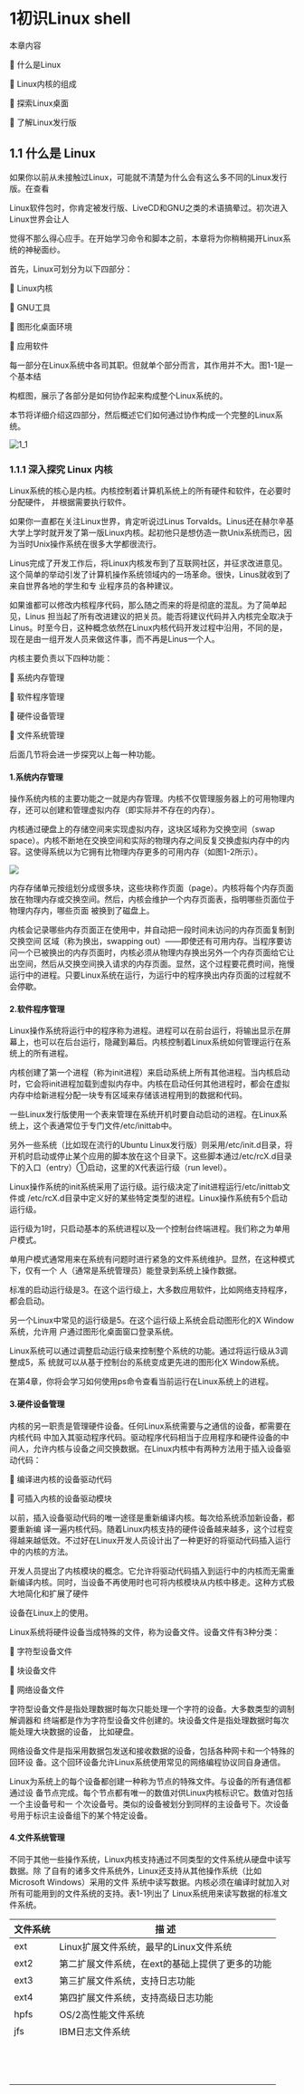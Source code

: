 # 1初识Linux shell

本章内容 

 什么是Linux  

 Linux内核的组成 

 探索Linux桌面 

 了解Linux发行版

## 1.1 什么是 Linux

如果你以前从未接触过Linux，可能就不清楚为什么会有这么多不同的Linux发行版。在查看 

Linux软件包时，你肯定被发行版、LiveCD和GNU之类的术语搞晕过。初次进入Linux世界会让人 

觉得不那么得心应手。在开始学习命令和脚本之前，本章将为你稍稍揭开Linux系统的神秘面纱。 

首先，Linux可划分为以下四部分： 

 Linux内核 

 GNU工具 

 图形化桌面环境 

 应用软件 

每一部分在Linux系统中各司其职。但就单个部分而言，其作用并不大。图1-1是一个基本结 

构框图，展示了各部分是如何协作起来构成整个Linux系统的。 

本节将详细介绍这四部分，然后概述它们如何通过协作构成一个完整的Linux系统。

![1_1](inserts\1_1.jpg)

### 1.1.1 深入探究 Linux 内核

Linux系统的核心是内核。内核控制着计算机系统上的所有硬件和软件，在必要时分配硬件， 并根据需要执行软件。 

如果你一直都在关注Linux世界，肯定听说过Linus Torvalds。Linus还在赫尔辛基大学上学时就开发了第一版Linux内核。起初他只是想仿造一款Unix系统而已，因为当时Unix操作系统在很多大学都很流行。 

Linus完成了开发工作后，将Linux内核发布到了互联网社区，并征求改进意见。这个简单的举动引发了计算机操作系统领域内的一场革命。很快，Linus就收到了来自世界各地的学生和专 业程序员的各种建议。 

如果谁都可以修改内核程序代码，那么随之而来的将是彻底的混乱。为了简单起见，Linus 担当起了所有改进建议的把关员。能否将建议代码并入内核完全取决于Linus。时至今日，这种概念依然在Linux内核代码开发过程中沿用，不同的是，现在是由一组开发人员来做这件事，而不再是Linus一个人。 

内核主要负责以下四种功能： 

 系统内存管理 

 软件程序管理 

 硬件设备管理 

 文件系统管理 

后面几节将会进一步探究以上每一种功能。

#### 1.系统内存管理

操作系统内核的主要功能之一就是内存管理。内核不仅管理服务器上的可用物理内存，还可以创建和管理虚拟内存（即实际并不存在的内存）。 

内核通过硬盘上的存储空间来实现虚拟内存，这块区域称为交换空间（swap space）。内核不断地在交换空间和实际的物理内存之间反复交换虚拟内存中的内容。这使得系统以为它拥有比物理内存更多的可用内存（如图1-2所示）。

![](inserts\1_2.jpg)

​	内存存储单元按组划分成很多块，这些块称作页面（page）。内核将每个内存页面放在物理内存或交换空间。然后，内核会维护一个内存页面表，指明哪些页面位于物理内存内，哪些页面 被换到了磁盘上。 

​	内核会记录哪些内存页面正在使用中，并自动把一段时间未访问的内存页面复制到交换空间 区域（称为换出，swapping out）——即使还有可用内存。当程序要访问一个已被换出的内存页面时，内核必须从物理内存换出另外一个内存页面给它让出空间，然后从交换空间换入请求的内存页面。显然，这个过程要花费时间，拖慢运行中的进程。只要Linux系统在运行，为运行中的程序换出内存页面的过程就不会停歇。

#### 2.软件程序管理

Linux操作系统将运行中的程序称为进程。进程可以在前台运行，将输出显示在屏幕上，也可以在后台运行，隐藏到幕后。内核控制着Linux系统如何管理运行在系统上的所有进程。 

内核创建了第一个进程（称为init进程）来启动系统上所有其他进程。当内核启动时，它会将init进程加载到虚拟内存中。内核在启动任何其他进程时，都会在虚拟内存中给新进程分配一块专有区域来存储该进程用到的数据和代码。 

一些Linux发行版使用一个表来管理在系统开机时要自动启动的进程。在Linux系统上，这个表通常位于专门文件/etc/inittab中。 

另外一些系统（比如现在流行的Ubuntu Linux发行版）则采用/etc/init.d目录，将开机时启动或停止某个应用的脚本放在这个目录下。这些脚本通过/etc/rcX.d目录下的入口（entry）①启动，这里的X代表运行级（run level）。

Linux操作系统的init系统采用了运行级。运行级决定了init进程运行/etc/inittab文件或 /etc/rcX.d目录中定义好的某些特定类型的进程。Linux操作系统有5个启动运行级。 

运行级为1时，只启动基本的系统进程以及一个控制台终端进程。我们称之为单用户模式。 

单用户模式通常用来在系统有问题时进行紧急的文件系统维护。显然，在这种模式下，仅有一个 人（通常是系统管理员）能登录到系统上操作数据。 

标准的启动运行级是3。在这个运行级上，大多数应用软件，比如网络支持程序，都会启动。 

另一个Linux中常见的运行级是5。在这个运行级上系统会启动图形化的X Window系统，允许用 户通过图形化桌面窗口登录系统。 

Linux系统可以通过调整启动运行级来控制整个系统的功能。通过将运行级从3调整成5，系 统就可以从基于控制台的系统变成更先进的图形化X Window系统。 

在第4章，你将会学习如何使用ps命令查看当前运行在Linux系统上的进程。

#### 3.硬件设备管理

内核的另一职责是管理硬件设备。任何Linux系统需要与之通信的设备，都需要在内核代码 中加入其驱动程序代码。驱动程序代码相当于应用程序和硬件设备的中间人，允许内核与设备之间交换数据。在Linux内核中有两种方法用于插入设备驱动代码： 

 编译进内核的设备驱动代码 

 可插入内核的设备驱动模块 

以前，插入设备驱动代码的唯一途径是重新编译内核。每次给系统添加新设备，都要重新编 译一遍内核代码。随着Linux内核支持的硬件设备越来越多，这个过程变得越来越低效。不过好在Linux开发人员设计出了一种更好的将驱动代码插入运行中的内核的方法。 

开发人员提出了内核模块的概念。它允许将驱动代码插入到运行中的内核而无需重新编译内核。同时，当设备不再使用时也可将内核模块从内核中移走。这种方式极大地简化和扩展了硬件 

设备在Linux上的使用。 

Linux系统将硬件设备当成特殊的文件，称为设备文件。设备文件有3种分类： 

 字符型设备文件 

 块设备文件 

 网络设备文件 

字符型设备文件是指处理数据时每次只能处理一个字符的设备。大多数类型的调制解调器和 终端都是作为字符型设备文件创建的。块设备文件是指处理数据时每次能处理大块数据的设备， 比如硬盘。 

网络设备文件是指采用数据包发送和接收数据的设备，包括各种网卡和一个特殊的回环设 备。这个回环设备允许Linux系统使用常见的网络编程协议同自身通信。 

Linux为系统上的每个设备都创建一种称为节点的特殊文件。与设备的所有通信都通过设 备节点完成。每个节点都有唯一的数值对供Linux内核标识它。数值对包括一个主设备号和一 个次设备号。类似的设备被划分到同样的主设备号下。次设备号用于标识主设备组下的某个特定设备。

#### 4.文件系统管理 

不同于其他一些操作系统，Linux内核支持通过不同类型的文件系统从硬盘中读写数据。除 了自有的诸多文件系统外，Linux还支持从其他操作系统（比如Microsoft Windows）采用的文件 系统中读写数据。内核必须在编译时就加入对所有可能用到的文件系统的支持。表1-1列出了 Linux系统用来读写数据的标准文件系统。

| 文件系统 | 描 述                                           |
| -------- | ----------------------------------------------- |
| ext      | Linux扩展文件系统，最早的Linux文件系统          |
| ext2     | 第二扩展文件系统，在ext的基础上提供了更多的功能 |
| ext3     | 第三扩展文件系统，支持日志功能                  |
| ext4     | 第四扩展文件系统，支持高级日志功能              |
| hpfs     | OS/2高性能文件系统                              |
| jfs      | IBM日志文件系统                                 |
|          |                                                 |
|          |                                                 |
|          |                                                 |
|          |                                                 |
|          |                                                 |
|          |                                                 |
|          |                                                 |
|          |                                                 |
|          |                                                 |
|          |                                                 |
|          |                                                 |
|          |                                                 |
|          |                                                 |

